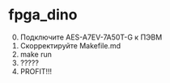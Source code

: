 # fpga_dino
0) Подключите AES-A7EV-7A50T-G к ПЭВМ
1) Скорректируйте Makefile.md
2) make run
3) ?????
4) PROFIT!!!
